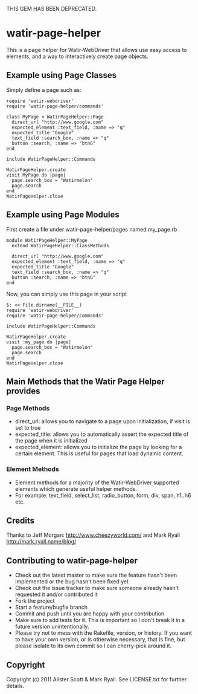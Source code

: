 THIS GEM HAS BEEN DEPRECATED.

# watir-page-helper

This is a page helper for Watir-WebDriver that allows use easy access to elements, and a way to interactively create page objects.

## Example using Page Classes

Simply define a page such as:

    require 'watir-webdriver'
    require 'watir-page-helper/commands'

    class MyPage < WatirPageHelper::Page
      direct_url "http://www.google.com"
      expected_element :text_field, :name => "q"
      expected_title "Google"
      text_field :search_box, :name => "q"
      button :search, :name => "btnG"
    end

    include WatirPageHelper::Commands

    WatirPageHelper.create
    visit MyPage do |page|
      page.search_box = "Watirmelon"
      page.search
    end
    WatirPageHelper.close

## Example using Page Modules

First create a file under watir-page-helper/pages named my_page.rb

    module WatirPageHelper::MyPage
      extend WatirPageHelper::ClassMethods

      direct_url "http://www.google.com"
      expected_element :text_field, :name => "q"
      expected_title "Google"
      text_field :search_box, :name => "q"
      button :search, :name => "btnG"
    end

Now, you can simply use this page in your script

    $: << File.dirname(__FILE__)
    require 'watir-webdriver'
    require 'watir-page-helper/commands'

    include WatirPageHelper::Commands

    WatirPageHelper.create
    visit :my_page do |page|
      page.search_box = "Watirmelon"
      page.search
    end
    WatirPageHelper.close


## Main Methods that the Watir Page Helper provides

### Page Methods
* direct_url: allows you to navigate to a page upon initialization, if visit is set to true
* expected_title: allows you to automatically assert the expected title of the page when it is initialized
* expected_element: allows you to initialize the page by looking for a certain element. This is useful for pages that load dynamic content.

### Element Methods
* Element methods for a majority of the Watir-WebDriver supported elements which generate useful helper methods.
* For example: text_field, select_list, radio_button, form, div, span, h1..h6 etc.

## Credits

Thanks to Jeff Morgan: http://www.cheezyworld.com/ and Mark Ryall http://mark.ryall.name/blog/

## Contributing to watir-page-helper
 
* Check out the latest master to make sure the feature hasn't been implemented or the bug hasn't been fixed yet
* Check out the issue tracker to make sure someone already hasn't requested it and/or contributed it
* Fork the project
* Start a feature/bugfix branch
* Commit and push until you are happy with your contribution
* Make sure to add tests for it. This is important so I don't break it in a future version unintentionally.
* Please try not to mess with the Rakefile, version, or history. If you want to have your own version, or is otherwise necessary, that is fine, but please isolate to its own commit so I can cherry-pick around it.

## Copyright

Copyright (c) 2011 Alister Scott & Mark Ryall. See LICENSE.txt for further details. 